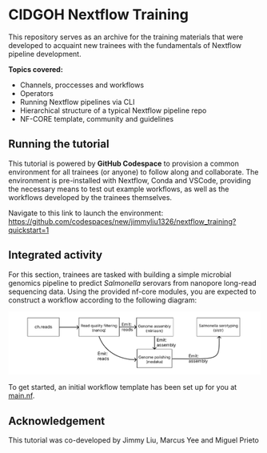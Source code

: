 # CIDGOH Nextflow Training

This repository serves as an archive for the training materials that were developed to acquaint new trainees with the fundamentals of Nextflow pipeline development.

**Topics covered:**

- Channels, proccesses and workflows
- Operators
- Running Nextflow pipelines via CLI
- Hierarchical structure of a typical Nextflow pipeline repo
- NF-CORE template, community and guidelines

## Running the tutorial
This tutorial is powered by **GitHub Codespace** to provision a common environment for all trainees (or anyone) to follow along and collaborate. The environment is pre-installed with Nextflow, Conda and VSCode, providing the necessary means to test out example workflows, as well as the workflows developed by the trainees themselves.

Navigate to this link to launch the environment: https://github.com/codespaces/new/jimmyliu1326/nextflow_training?quickstart=1

## Integrated activity
For this section, trainees are tasked with building a simple microbial genomics pipeline to predict *Salmonella* serovars from nanopore long-read sequencing data. Using the provided nf-core modules, you are expected to construct a workflow according to the following diagram: 

![diagram](https://github.com/jimmyliu1326/nextflow_training/blob/main/img/activity_flowchart.png?raw=true)

To get started, an initial workflow template has been set up for you at [main.nf](https://github.com/jimmyliu1326/nextflow_training/blob/main/main.nf).

## Acknowledgement
This tutorial was co-developed by Jimmy Liu, Marcus Yee and Miguel Prieto